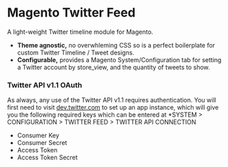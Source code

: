 # Magento Twitter Feed

A light-weight Twitter timeline module for Magento.

- **Theme agnostic,** no overwhleming CSS so is a perfect boilerplate for custom Twitter Timeline / Tweet designs.
- **Configurable,** provides a Magento System/Configuration tab for setting a Twitter account by store_view, and the quantity of tweets to show.

### Twitter API v1.1 OAuth

As always, any use of the Twitter API v1.1 requires authentication. You will first need to visit [dev.twitter.com](http://dev.twitter.com) to set up an app instance, which will give you the following required keys which can be entered at *SYSTEM > CONFIGURATION > TWITTER FEED > TWITTER API CONNECTION

- Consumer Key
- Consumer Secret
- Access Token
- Access Token Secret
